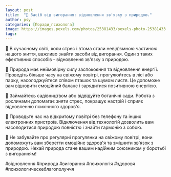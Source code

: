 ```yaml
---
layout: post
title:  "🌱 Засіб від вигорання: відновлення зв'язку з природою."
author: psy
categories: [Поради_психолога]
image: https://images.pexels.com/photos/25381433/pexels-photo-25381433.jpeg?auto=compress&cs=tinysrgb&fit=crop&h=627&w=1200
tags: 
---
```


🌱 В сучасному світі, коли стрес і втома стали невід'ємною частиною нашого життя, важливо знайти засоби від вигорання. Один з таких ефективних способів - відновлення зв'язку з природою.

🌿 Природа має неймовірну силу заспокоєння та відновлення енергії. Проведіть більше часу на свіжому повітрі, прогулюйтесь в лісі або парку, насолоджуйтеся співом пташок та шумом листя. Це допоможе вам відновити емоційний баланс і зарядитися позитивною енергією.

🌿 Займайтесь садівництвом або відвідуйте ботанічні сади. Робота з рослинами допомагає зняти стрес, покращує настрій і сприяє відновленню психічного здоров'я.

🌿 Проводьте час на відкритому повітрі без телефону та інших електронних пристроїв. Відключення від технологій дозволить вам насолодитися природою повністю і знайти гармонію з собою.

🌿 Не забувайте про регулярні прогулянки на свіжому повітрі, вони допоможуть вам зберегти емоційне здоров'я та зміцнити зв'язок з природою. Нехай природа стане вашим надійним союзником у боротьбі з вигоранням!

#відновлення #природа #вигорання #психологія #здоровя #психологическеблагополуччя


